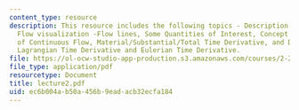 ```yaml
---
content_type: resource
description: This resource includes the following topics - Description of a Flow,
  Flow visualization -Flow lines, Some Quantities of Interest, Concept and Consequences
  of Continuous Flow, Material/Substantial/Total Time Derivative, and Difference Between
  Lagrangian Time Derivative and Eulerian Time Derivative.
file: https://ol-ocw-studio-app-production.s3.amazonaws.com/courses/2-20-marine-hydrodynamics-13-021-spring-2005/ec6b004ab50a456b9eadacb32ecfa184_lecture2.pdf
file_type: application/pdf
resourcetype: Document
title: lecture2.pdf
uid: ec6b004a-b50a-456b-9ead-acb32ecfa184
---
```


